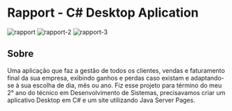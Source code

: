 # Rapport - C# Desktop Aplication

![rapport](https://github.com/cintra1/Rapport/assets/101955322/60c2408a-5980-48f5-9701-3bcc6d93c0ba)
![rapport-2](https://github.com/cintra1/Rapport/assets/101955322/681ed59f-4cb5-4fc6-98b4-36da1618057f)
![rapport-3](https://github.com/cintra1/Rapport/assets/101955322/7f19af18-83a7-4520-8ec5-f2947ebe7fa2)

## Sobre
Uma aplicação que faz a gestão de todos os clientes, vendas e faturamento final da sua empresa, exibindo ganhos e perdas caso existam e adaptando-se à sua escolha de dia, mês ou ano. Fiz esse projeto para término do meu 2° ano do técnico em Desenvolvimento de Sistemas, precisavamos criar um aplicativo Desktop em C# e um site utilizando Java Server Pages.
